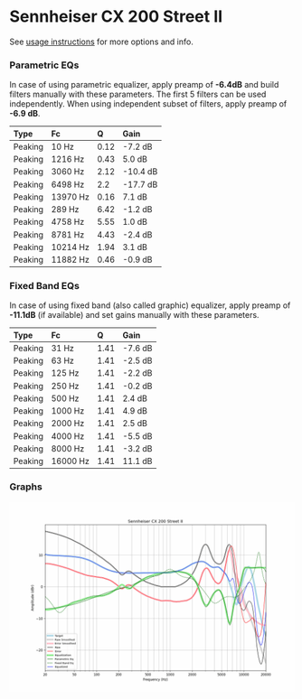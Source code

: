 # Sennheiser CX 200 Street II
See [usage instructions](https://github.com/jaakkopasanen/AutoEq#usage) for more options and info.

### Parametric EQs
In case of using parametric equalizer, apply preamp of **-6.4dB** and build filters manually
with these parameters. The first 5 filters can be used independently.
When using independent subset of filters, apply preamp of **-6.9 dB**.

| Type    | Fc       |    Q | Gain     |
|:--------|:---------|:-----|:---------|
| Peaking | 10 Hz    | 0.12 | -7.2 dB  |
| Peaking | 1216 Hz  | 0.43 | 5.0 dB   |
| Peaking | 3060 Hz  | 2.12 | -10.4 dB |
| Peaking | 6498 Hz  | 2.2  | -17.7 dB |
| Peaking | 13970 Hz | 0.16 | 7.1 dB   |
| Peaking | 289 Hz   | 6.42 | -1.2 dB  |
| Peaking | 4758 Hz  | 5.55 | 1.0 dB   |
| Peaking | 8781 Hz  | 4.43 | -2.4 dB  |
| Peaking | 10214 Hz | 1.94 | 3.1 dB   |
| Peaking | 11882 Hz | 0.46 | -0.9 dB  |

### Fixed Band EQs
In case of using fixed band (also called graphic) equalizer, apply preamp of **-11.1dB**
(if available) and set gains manually with these parameters.

| Type    | Fc       |    Q | Gain    |
|:--------|:---------|:-----|:--------|
| Peaking | 31 Hz    | 1.41 | -7.6 dB |
| Peaking | 63 Hz    | 1.41 | -2.5 dB |
| Peaking | 125 Hz   | 1.41 | -2.2 dB |
| Peaking | 250 Hz   | 1.41 | -0.2 dB |
| Peaking | 500 Hz   | 1.41 | 2.4 dB  |
| Peaking | 1000 Hz  | 1.41 | 4.9 dB  |
| Peaking | 2000 Hz  | 1.41 | 2.5 dB  |
| Peaking | 4000 Hz  | 1.41 | -5.5 dB |
| Peaking | 8000 Hz  | 1.41 | -3.2 dB |
| Peaking | 16000 Hz | 1.41 | 11.1 dB |

### Graphs
![](./Sennheiser%20CX%20200%20Street%20II.png)